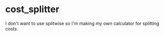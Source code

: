 # cost_splitter
 I don't want to use splitwise so I'm making my own calculator for splitting costs.

